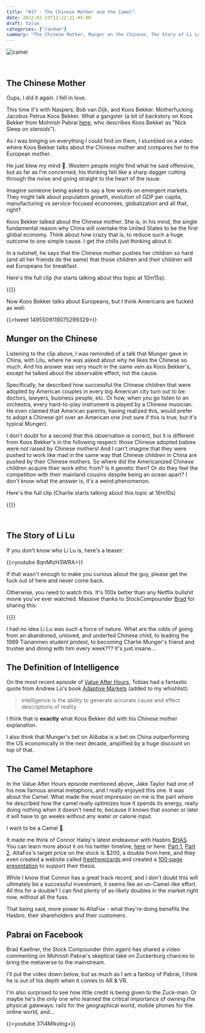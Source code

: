 ```yaml
---
title: "#37 - The Chinese Mother and the Camel"
date: 2022-02-23T12:22:21-05:00
draft: false
categories: ["random"]
summary: "The Chinese Mother, Munger on the Chinese, The Story of Li Lu, The Definition of Intelligence, The Camel Metaphore, Pabrai on Facebook."
---
```


![camel](/images/chinese-camel.png)

<br/>   

## The Chinese Mother

Oups, I did it again. I fell in love.

This time it's with Naspers, Bob van Dijk, and Koos Bekker. Motherfucking Jacobus Petrus Koos Bekker. What a gangster (a bit of backstory on Koos Bekker from Mohnish Pabrai [here](https://www.youtube.com/watch?v=_7UfqjD3IEg&t=1891s), who describes Koos Bekker as "Nick Sleep on steroids").

As I was binging on everything I could find on them, I stumbled on a video where Koos Bekker talks about the Chinese mother and compares her to the European mother.

He just blew my mind 🤯. Western people might find what he said offensive, but as far as I'm concerned, his thinking felt like a sharp dagger cutting through the noise and going straight to the heart of the issue.

Imagine someone being asked to say a few words on emergent markets. They might talk about population growth, evolution of GDP per capita, manufacturing vs service-focused economies, globalization and all that, right?

Koos Bekker talked about the Chinese mother. She is, in his mind, the single fundamental reason why China will overtake the United States to be the first global economy. Think about how crazy that is, to reduce such a huge outcome to one simple cause. I get the chills just thinking about it.

In a nutshell, he says that the Chinese mother pushes her children so hard (and all her friends do the same) that those children and their children will eat Europeans for breakfast.

Here's the full clip (he starts talking about this topic at 10m15s):

{{<youtube id="FP3eDRqcY24">}}

Now Koos Bekker talks about Europeans, but I think Americans are fucked as well:

{{<tweet 1495509119075299329>}}
<br/>

## Munger on the Chinese

Listening to the clip above, I was reminded of a talk that Munger gave in China, with Lilu, where he was asked about why he likes the Chinese so much. And his answer was very much in the same vein as Koos Bekker's, except he talked about the observable effect, not the cause.

Specifically, he described how successful the Chinese children that were adopted by American couples in every big American city turn out to be: doctors, lawyers, business people, etc. Or how, when you go listen to an orchestra, every hard-to-play instrument is played by a Chinese musician. He even claimed that American parents, having realized this, would prefer to adopt a Chinese girl over an American one (not sure if this is true, but it's typical Munger). 

I don't doubt for a second that this observation is correct, but it is different from Koos Bekker's in the following respect: those Chinese adopted babies were not raised by Chinese mothers! And I can't imagine that they were pushed to work like mad in the same way that Chinese children in China are pushed by their Chinese mothers. So where did the Americanized Chinese children acquire their work ethic from? Is it genetic then? Or do they feel the competition with their mainland cousins despite being an ocean apart? I don't know what the answer is, it's a weird phenomenon.

Here's the full clip (Charlie starts talking about this topic at 16m10s)

{{<youtube mRXS7tByziI>}}

<br/>

## The Story of Li Lu

If you don't know who Li Lu is, here's a teaser:

{{<youtube 8qnMlzH3WRA>}}

If that wasn't enough to make you curious about the guy, please get the fuck out of here and never come back.

Otherwise, you need to watch this. It's 100x better than any Netflix bullshit movie you've ever watched. Massive thanks to StockCompounder [Brad](https://twitter.com/bkaellner) for sharing this:

{{<youtube L6kQmoAke2A>}}

I had no idea Li Lu was such a force of nature. What are the odds of going from an abandoned, unloved, and underfed Chinese child, to leading the 1989 Tiananmen student protest, to becoming Charlie Munger's friend and trustee and dining with him every week??? It's just insane...

## The Definition of Intelligence

On the most recent episode of [Value After Hours](https://www.youtube.com/watch?v=GvUKS-CGvO8), Tobias had a fantastic quote from Andrew Lo's book [Adaptive Markets](https://www.amazon.ca/Adaptive-Markets-Financial-Evolution-Thought/dp/0691135142) (added to my whishlist):

<blockquote>

Intelligence is the ability to generate accurate cause and effect descriptions of reality.

</blockquote>

I think that is **exactly** what Koos Bekker did with his Chinese mother explanation.

I also think that Munger's bet on Alibaba is a bet on China outperforming the US economically in the next decade, amplified by a huge discount on top of that.

## The Camel Metaphore

In the Value After Hours episode mentioned above, Jake Taylor had one of his now famous animal metaphors, and I really enjoyed this one. It was about the Camel. What made the most impression on me is the part where he described how the camel really optimizes how it spends its energy, really doing nothing when it doesn't need to, because it knows that sooner or later it will have to go weeks without any water or calorie input.

I want to be a Camel 🐪.

It made me think of Connor Haley's latest endeavour with Hasbro [$HAS](https://finance.yahoo.com/quote/HAS?p=HAS&.tsrc=fin-srch). You can learn more about it on his twitter timeline, [here](https://twitter.com/AltaFoxCapital/status/1494275523668852736) or here: [Part 1](https://twitter.com/AltaFoxCapital/status/1494701889023365129), [Part 2](https://twitter.com/AltaFoxCapital/status/1494701973580484614). AltaFox's target price on the stock is $200, a double from here, and they even created a website called [freethewizards](https://freethewizards.com/) and created a [100-page presentation](https://freethewizards.com/wp-content/uploads/2022/02/Alta-Fox-HAS-Presentation-Final.pdf) to support their thesis.

While I know that Connor has a great track record, and I don't doubt this will ultimately be a successful investment, it seems like an un-Camel-like effort. All this for a double? I can find plenty of as-likely doubles in the market right now, without all the fuss.

That being said, more power to AltaFox - what they're doing benefits the Hasbro, their shareholders and their customers.

## Pabrai on Facebook

Brad Kaellner, the Stock Compounder (him again) has shared a video commenting on Mohnish Pabrai's skeptical take on Zuckerburg chances to bring the metaverse to the mainstream. 

I'll put the video down below, but as much as I am a fanboy of Pabrai, I think he is out of his depth when it comes to AR & VR. 

I'm also surprised to see how little credit is being given to the Zuck-man. Or maybe he's the only one who learned the critical importance of owning the physical gateways: rails for the geographical world, mobile phones for the online world, and...

{{<youtube 37i4MIkxlng>}}



